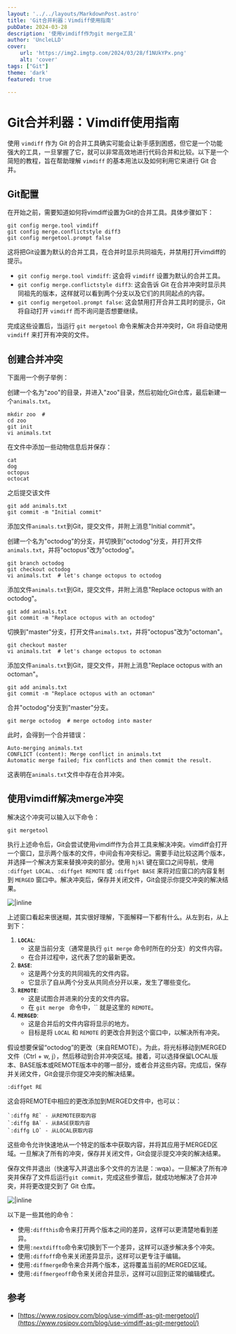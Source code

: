 ```yaml
---
layout: '../../layouts/MarkdownPost.astro'
title: 'Git合并利器：Vimdiff使用指南'
pubDate: 2024-03-28
description: '使用vimdiff作为git merge工具'
author: 'UncleLLD'
cover:
    url: 'https://img2.imgtp.com/2024/03/28/f1NUkYPx.png'
    alt: 'cover'
tags: ["Git"]
theme: 'dark'
featured: true

---
```


# Git合并利器：Vimdiff使用指南

使用 `vimdiff` 作为 Git 的合并工具确实可能会让新手感到困惑，但它是一个功能强大的工具，一旦掌握了它，就可以非常高效地进行代码合并和比较。以下是一个简短的教程，旨在帮助理解 `vimdiff` 的基本用法以及如何利用它来进行 Git 合并。

## Git配置
在开始之前，需要知道如何将vimdiff设置为Git的合并工具。具体步骤如下：

```
git config merge.tool vimdiff
git config merge.conflictstyle diff3
git config mergetool.prompt false
```
这将把Git设置为默认的合并工具，在合并时显示共同祖先，并禁用打开vimdiff的提示。

- `git config merge.tool vimdiff`: 这会将 `vimdiff` 设置为默认的合并工具。
- `git config merge.conflictstyle diff3`: 这会告诉 Git 在合并冲突时显示共同祖先的版本，这样就可以看到两个分支以及它们的共同起点的内容。
- `git config mergetool.prompt false`: 这会禁用打开合并工具时的提示，Git 将自动打开 `vimdiff` 而不询问是否想要继续。

完成这些设置后，当运行 `git mergetool` 命令来解决合并冲突时，Git 将自动使用 `vimdiff` 来打开有冲突的文件。

## 创建合并冲突
下面用一个例子举例：

创建一个名为"zoo"的目录，并进入"zoo"目录，然后初始化Git仓库，最后新建一个`animals.txt`。

```shell
mkdir zoo  # 
cd zoo
git init
vi animals.txt
```

在文件中添加一些动物信息后并保存：
```
cat
dog
octopus
octocat
```

之后提交该文件

```shell
git add animals.txt
git commit -m "Initial commit"
```

添加文件`animals.txt`到Git，提交文件，并附上消息"Initial commit"。

创建一个名为"octodog"的分支，并切换到"octodog"分支，并打开文件`animals.txt`，并将"octopus"改为"octodog"。

```shell
git branch octodog
git checkout octodog
vi animals.txt  # let's change octopus to octodog
```

添加文件`animals.txt`到Git，提交文件，并附上消息"Replace octopus with an octodog"。

```shell
git add animals.txt
git commit -m "Replace octopus with an octodog"
```

切换到"master"分支，打开文件`animals.txt`，并将"octopus"改为"octoman"。

```shell
git checkout master
vi animals.txt  # let's change octopus to octoman
```

添加文件`animals.txt`到Git，提交文件，并附上消息"Replace octopus with an octoman"。

```shell
git add animals.txt
git commit -m "Replace octopus with an octoman"
```

合并"octodog"分支到"master"分支。

```shell
git merge octodog  # merge octodog into master
```

此时，会得到一个合并错误：

```
Auto-merging animals.txt
CONFLICT (content): Merge conflict in animals.txt
Automatic merge failed; fix conflicts and then commit the result.
```
这表明在`animals.txt`文件中存在合并冲突。

## 使用vimdiff解决merge冲突

解决这个冲突可以输入以下命令：

```shell
git mergetool
```

执行上述命令后，Git会尝试使用vimdiff作为合并工具来解决冲突。vimdiff会打开一个窗口，显示两个版本的文件，中间会有冲突标记。需要手动比较这两个版本，并选择一个解决方案来替换冲突的部分。使用 `hjkl` 键在窗口之间导航，使用 `:diffget LOCAL`、`:diffget REMOTE` 或 `:diffget BASE` 来将对应窗口的内容复制到 `MERGED` 窗口中。解决冲突后，保存并关闭文件，Git会提示你提交冲突的解决结果。

![ |inline](https://img2.imgtp.com/2024/03/28/f1NUkYPx.png)

上述窗口看起来很迷糊，其实很好理解，下面解释一下都有什么。从左到右，从上到下：

1. **`LOCAL`**:
   - 这是当前分支（通常是执行 `git merge` 命令时所在的分支）的文件内容。
   - 在合并过程中，这代表了您的最新更改。
2. **`BASE`**:
   - 这是两个分支的共同祖先的文件内容。
   - 它显示了自从两个分支从共同点分开以来，发生了哪些变化。
3. **`REMOTE`**:
   - 这是试图合并进来的分支的文件内容。
   - 在 `git merge ` 命令中，`` 就是这里的 `REMOTE`。
4. **`MERGED`**:
   - 这是合并后的文件内容将显示的地方。
   - 目标是将 `LOCAL` 和 `REMOTE` 的更改合并到这个窗口中，以解决所有冲突。

假设想要保留“octodog”的更改（来自REMOTE）。为此，将光标移动到MERGED文件（Ctrl + w, j），然后移动到合并冲突区域。接着，可以选择保留LOCAL版本、BASE版本或REMOTE版本中的哪一部分，或者合并这些内容。完成后，保存并关闭文件，Git会提示你提交冲突的解决结果。

```vim
:diffget RE
```

这会将REMOTE中相应的更改添加到MERGED文件中，也可以：

```shell
`:diffg RE` - 从REMOTE获取内容
`:diffg BA` - 从BASE获取内容
`:diffg LO` - 从LOCAL获取内容
```

这些命令允许快速地从一个特定的版本中获取内容，并将其应用于MERGED区域。一旦解决了所有的冲突，保存并关闭文件，Git会提示提交冲突的解决结果。

保存文件并退出（快速写入并退出多个文件的方法是：:wqa）。一旦解决了所有冲突并保存了文件后运行`git commit`，完成这些步骤后，就成功地解决了合并冲突，并将更改提交到了 Git 仓库。

![ |inline](https://img2.imgtp.com/2024/03/28/QTufIWZk.png)

以下是一些其他的命令：

- 使用`:diffthis`命令来打开两个版本之间的差异，这样可以更清楚地看到差异。
- 使用`:nextdiffto`命令来切换到下一个差异，这样可以逐步解决多个冲突。
- 使用`:diffoff`命令来关闭差异显示，这样可以更专注于编辑。
- 使用`:diffmerge`命令来合并两个版本，这将覆盖当前的MERGED区域。
- 使用`:diffmergeoff`命令来关闭合并显示，这样可以回到正常的编辑模式。

## 参考

* [https://www.rosipov.com/blog/use-vimdiff-as-git-mergetool/](https://www.rosipov.com/blog/use-vimdiff-as-git-mergetool/)
